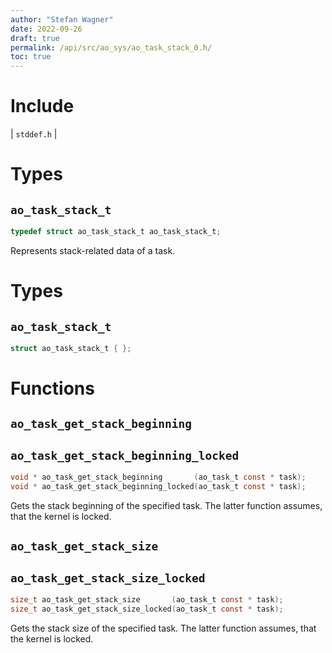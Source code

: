 ```yaml
---
author: "Stefan Wagner"
date: 2022-09-26
draft: true
permalink: /api/src/ao_sys/ao_task_stack_0.h/
toc: true
---
```


# Include

| `stddef.h` |

# Types

## `ao_task_stack_t`

```c
typedef struct ao_task_stack_t ao_task_stack_t;
```

Represents stack-related data of a task.

# Types

## `ao_task_stack_t`

```c
struct ao_task_stack_t { };
```

# Functions

## `ao_task_get_stack_beginning`
## `ao_task_get_stack_beginning_locked`

```c
void * ao_task_get_stack_beginning       (ao_task_t const * task);
void * ao_task_get_stack_beginning_locked(ao_task_t const * task);
```

Gets the stack beginning of the specified task. The latter function assumes, that the kernel is locked.

## `ao_task_get_stack_size`
## `ao_task_get_stack_size_locked`

```c
size_t ao_task_get_stack_size       (ao_task_t const * task);
size_t ao_task_get_stack_size_locked(ao_task_t const * task);
```

Gets the stack size of the specified task. The latter function assumes, that the kernel is locked.
